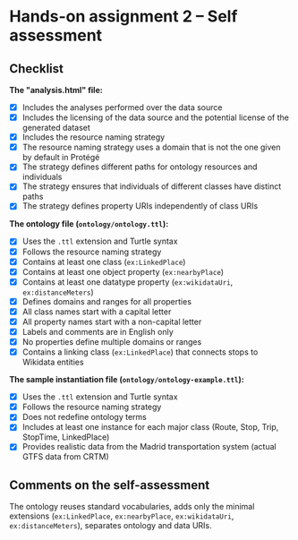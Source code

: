 # Hands-on assignment 2 – Self assessment

## Checklist

**The "analysis.html" file:**

- [X] Includes the analyses performed over the data source  
- [X] Includes the licensing of the data source and the potential license of the generated dataset  
- [X] Includes the resource naming strategy  
- [X] The resource naming strategy uses a domain that is not the one given by default in Protégé  
- [X] The strategy defines different paths for ontology resources and individuals  
- [X] The strategy ensures that individuals of different classes have distinct paths  
- [X] The strategy defines property URIs independently of class URIs  

**The ontology file (`ontology/ontology.ttl`):**

- [X] Uses the `.ttl` extension and Turtle syntax  
- [X] Follows the resource naming strategy  
- [X] Contains at least one class (`ex:LinkedPlace`)  
- [X] Contains at least one object property (`ex:nearbyPlace`)  
- [X] Contains at least one datatype property (`ex:wikidataUri`, `ex:distanceMeters`)  
- [X] Defines domains and ranges for all properties  
- [X] All class names start with a capital letter  
- [X] All property names start with a non-capital letter  
- [X] Labels and comments are in English only  
- [X] No properties define multiple domains or ranges  
- [X] Contains a linking class (`ex:LinkedPlace`) that connects stops to Wikidata entities  

**The sample instantiation file (`ontology/ontology-example.ttl`):**

- [X] Uses the `.ttl` extension and Turtle syntax  
- [X] Follows the resource naming strategy  
- [X] Does not redefine ontology terms  
- [X] Includes at least one instance for each major class (Route, Stop, Trip, StopTime, LinkedPlace)  
- [X] Provides realistic data from the Madrid transportation system (actual GTFS data from CRTM)  

## Comments on the self-assessment

The ontology reuses standard vocabularies, adds only the minimal extensions (`ex:LinkedPlace`, `ex:nearbyPlace`, `ex:wikidataUri`, `ex:distanceMeters`), separates ontology and data URIs.
